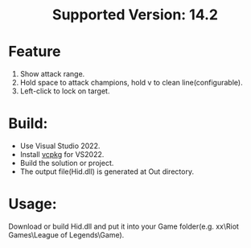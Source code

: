 <h1 align="center">Supported Version: 14.2</h1>

# Feature
1. Show attack range.
2. Hold space to attack champions, hold v to clean line(configurable).
3. Left-click to lock on target.

# Build:
+ Use Visual Studio 2022.
+ Install [vcpkg](https://github.com/microsoft/vcpkg#user-content-quick-start-windows) for VS2022.
+ Build the solution or project.
+ The output file(Hid.dll) is generated at Out directory.

# Usage:

Download or build Hid.dll and put it into your Game folder(e.g. xx\Riot Games\League of Legends\Game).